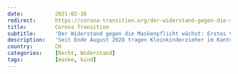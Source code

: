 ```yaml
---
date:          2021-02-16
redirect:      https://corona-transition.org/der-widerstand-gegen-die-maskenpflicht-wachst-erstes-verfahren-vor
title:         Corona Transition
subtitle:      'Der Widerstand gegen die Maskenpflicht wächst: Erstes Verfahren beim Bundesgericht angelangt'
description:   'Seit Ende August 2020 tragen Kleinkinderzieher im Kanton Fribourg Masken in Kitas. Eine Mutter wehrte sich gemeinsam mit zwei Mitstreiterinnen (...)'
country:       CH
categories:    [Recht, Widerstand]
tags:          [maske, kind]
---
```

